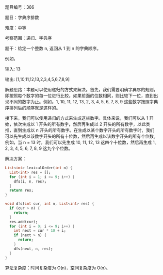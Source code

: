 题目编号：386

题目：字典序排数

难度：中等

考察范围：递归、字典序

题干：给定一个整数 n, 返回从 1 到 n 的字典顺序。

例如，

输入: 13

输出: [1,10,11,12,13,2,3,4,5,6,7,8,9]

解题思路：本题可以使用递归的方式来解决。首先，我们需要明确字典序的规则，即按照每个数字的每一位进行比较，如果前面的位数相同，则比较下一位，直到出现不同的数字为止。例如，1, 10, 11, 12, 13, 2, 3, 4, 5, 6, 7, 8, 9 这些数字按照字典序排列后的顺序就是这样的。

接下来，我们可以使用递归的方式来生成这些数字。具体来说，我们可以从 1 开始，依次生成以 1 开头的所有数字，然后再生成以 2 开头的所有数字，以此类推，直到生成以 n 开头的所有数字。在生成以某个数字开头的所有数字时，我们可以先生成以该数字开头的所有十位数，然后再生成以该数字开头的所有个位数。例如，当 n = 13 时，我们可以先生成 10, 11, 12, 13 这四个十位数，然后再生成 1, 2, 3, 4, 5, 6, 7, 8, 9 这九个个位数。

解决方案：

```dart
List<int> lexicalOrder(int n) {
  List<int> res = [];
  for (int i = 1; i <= 9; i++) {
    dfs(i, n, res);
  }
  return res;
}

void dfs(int cur, int n, List<int> res) {
  if (cur > n) {
    return;
  }
  res.add(cur);
  for (int i = 0; i <= 9; i++) {
    int next = cur * 10 + i;
    if (next > n) {
      return;
    }
    dfs(next, n, res);
  }
}
```

算法复杂度：时间复杂度为 O(n)，空间复杂度为 O(n)。